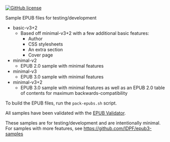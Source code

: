[![GitHub license](https://img.shields.io/badge/license-Public%20domain-blue.svg)](https://raw.githubusercontent.com/bmaupin/epub-samples/master/LICENSE)

Sample EPUB files for testing/development

- basic-v3+2
  - Based off minimal-v3+2 with a few additional basic features:
    - Author
    - CSS stylesheets
    - An extra section
    - Cover page
- minimal-v2
  - EPUB 2.0 sample with minimal features
- minimal-v3
  - EPUB 3.0 sample with minimal features
- minimal-v3+2
  - EPUB 3.0 sample with minimal features as well as an EPUB 2.0 table of contents for maximum backwards-compatibility

To build the EPUB files, run the `pack-epubs.sh` script.

All samples have been validated with the [EPUB Validator](http://validator.idpf.org/).

These samples are for testing/development and are intentionally minimal. For samples with more features, see https://github.com/IDPF/epub3-samples
